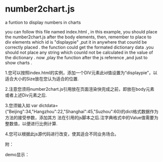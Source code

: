 number2chart.js
===============

a funtion to display numbers in charts

you can follow this file named index.html , in this example, you should place the number2chart.js after the body elements,
then, remember to place to div elements which id is "displaypie" ,put it in anywhere that counld be correctly placed .
the function could get the formated dictionary data .you should not place any string which counld not be calculated in the value of the dictionary .  now ,play the function after the js reference ,and just to show charts .

1.您可以按照index.html的实例，添加一个DIV元素此id值设置为“displaypie”，以适合大小的Size放在您认为适合的位置.

2.注意您须将number2chart.js引用放在页面渲染快完成之前，即放在body元素或者上述Div元素之后.

3.您须输入如 var dictdata={"Beijing":34,"Hangzhou":22,"Shanghai":45,"Suzhou":60}的dict格式数据作为方法的接受参数，添加其方   法在引用的js脚本之后.注字典格式中的Value值需要为整数值，以便进行比例计算.

4.您可以根据此js源代码进行改变，使其适合不同业务场合。


附：
   <!DOCTYPE html PUBLIC "-//W3C//DTD XHTML 1.0 Transitional//EN" "http://www.w3.org/TR/xhtml1/DTD/xhtml1-strict.dtd">
  <html>
  <head>
    <meta http-equiv="Content-Type" content="text/html; charset=utf-8" />
    <title>number2chart.js</title>
   </head>
   <body>
                <div id="displaypie"></div>
  </body>
  <script  type="text/javascript" src="piechart.js" charset="utf-8"></script>
  <script type="text/javascript">
     var dictdata={"差":34,"较差":22,"还行":45,"推荐":60,"力荐":123};
    chartpie(dictdata);
</script>
</html>
demo显示：
    
